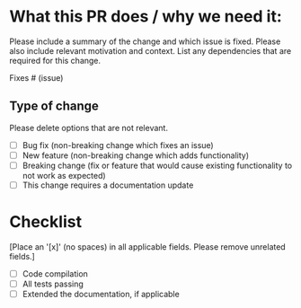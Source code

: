 # What this PR does / why we need it:

Please include a summary of the change and which issue is fixed. Please also include relevant motivation and context. List any dependencies that are required for this change.

Fixes # (issue)

## Type of change

Please delete options that are not relevant.

- [ ] Bug fix (non-breaking change which fixes an issue)
- [ ] New feature (non-breaking change which adds functionality)
- [ ] Breaking change (fix or feature that would cause existing functionality to not work as expected)
- [ ] This change requires a documentation update

# Checklist

[Place an '[x]' (no spaces) in all applicable fields. Please remove unrelated fields.]

- [ ] Code compilation
- [ ] All tests passing
- [ ] Extended the documentation, if applicable
